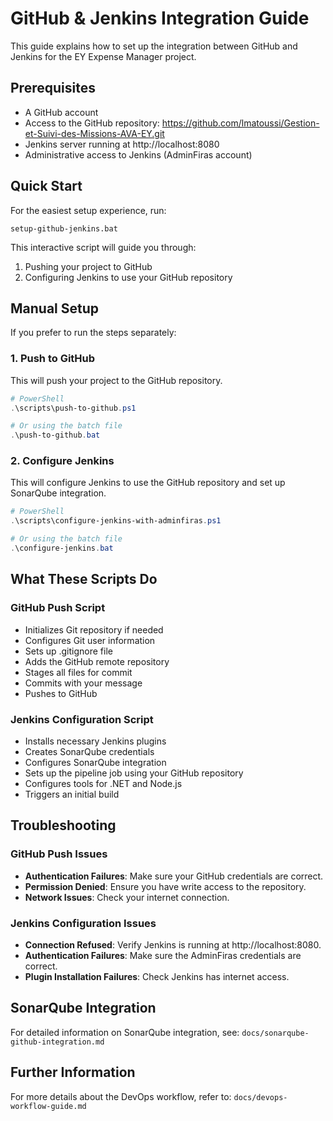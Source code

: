 # GitHub & Jenkins Integration Guide

This guide explains how to set up the integration between GitHub and Jenkins for the EY Expense Manager project.

## Prerequisites

- A GitHub account
- Access to the GitHub repository: https://github.com/lmatoussi/Gestion-et-Suivi-des-Missions-AVA-EY.git
- Jenkins server running at http://localhost:8080
- Administrative access to Jenkins (AdminFiras account)

## Quick Start

For the easiest setup experience, run:

```
setup-github-jenkins.bat
```

This interactive script will guide you through:
1. Pushing your project to GitHub
2. Configuring Jenkins to use your GitHub repository

## Manual Setup

If you prefer to run the steps separately:

### 1. Push to GitHub

This will push your project to the GitHub repository.

```powershell
# PowerShell
.\scripts\push-to-github.ps1

# Or using the batch file
.\push-to-github.bat
```

### 2. Configure Jenkins

This will configure Jenkins to use the GitHub repository and set up SonarQube integration.

```powershell
# PowerShell
.\scripts\configure-jenkins-with-adminfiras.ps1

# Or using the batch file
.\configure-jenkins.bat
```

## What These Scripts Do

### GitHub Push Script

- Initializes Git repository if needed
- Configures Git user information
- Sets up .gitignore file
- Adds the GitHub remote repository
- Stages all files for commit
- Commits with your message
- Pushes to GitHub

### Jenkins Configuration Script

- Installs necessary Jenkins plugins
- Creates SonarQube credentials
- Configures SonarQube integration
- Sets up the pipeline job using your GitHub repository
- Configures tools for .NET and Node.js
- Triggers an initial build

## Troubleshooting

### GitHub Push Issues

- **Authentication Failures**: Make sure your GitHub credentials are correct.
- **Permission Denied**: Ensure you have write access to the repository.
- **Network Issues**: Check your internet connection.

### Jenkins Configuration Issues

- **Connection Refused**: Verify Jenkins is running at http://localhost:8080.
- **Authentication Failures**: Make sure the AdminFiras credentials are correct.
- **Plugin Installation Failures**: Check Jenkins has internet access.

## SonarQube Integration

For detailed information on SonarQube integration, see:
`docs/sonarqube-github-integration.md`

## Further Information

For more details about the DevOps workflow, refer to:
`docs/devops-workflow-guide.md`
